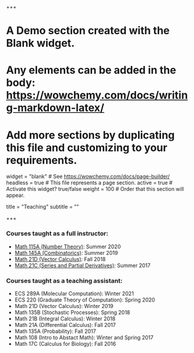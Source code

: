+++
# A Demo section created with the Blank widget.
# Any elements can be added in the body: https://wowchemy.com/docs/writing-markdown-latex/
# Add more sections by duplicating this file and customizing to your requirements.

widget = "blank"  # See https://wowchemy.com/docs/page-builder/
headless = true  # This file represents a page section.
active = true  # Activate this widget? true/false
weight = 100  # Order that this section will appear.

title = "Teaching"
subtitle = ""

+++

### Courses taught as a full instructor:
- [Math 115A (Number Theory)](https://canvas.ucdavis.edu/courses/504437): Summer 2020
- [Math 145A (Combinatorics)](https://canvas.ucdavis.edu/courses/390114): Summer 2019
- [Math 21D (Vector Calculus)](https://canvas.ucdavis.edu/courses/252724): Fall 2018
- [Math 21C (Series and Partial Derivatives)](https://canvas.ucdavis.edu/courses/168017): Summer 2017

### Courses taught as a teaching assistant:
- ECS 289A (Molecular Computation): Winter 2021
- ECS 220 (Graduate Theory of Computation): Spring 2020
- Math 21D (Vector Calculus): Winter 2019
- Math 135B (Stochastic Processes): Spring 2018
- Math 21B (Integral Calculus): Winter 2018
- Math 21A (Differential Calculus): Fall 2017
- Math 135A (Probability): Fall 2017
- Math 108 (Intro to Abstact Math): Winter and Spring 2017
- Math 17C (Calculus for Biology): Fall 2016